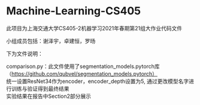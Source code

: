 # Machine-Learning-CS405
此项目为上海交通大学CS405-2机器学习2021年春期第21组大作业代码文件  

小组成员包括：谢泽宇，卓建恒，罗旸  

下为文件说明：  

comparison.py：此文件使用了segmentation_models.pytorch库（https://github.com/qubvel/segmentation_models.pytorch）  
统一设置ResNet34作为encoder，encoder_depth设置为5,  通过更改模型名字进行训练与验证得到最终结果  
实验结果在报告中Section2部分展示  

